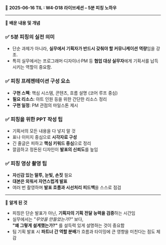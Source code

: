 📆 **2025-06-16 TIL : W4-D18 라이브세션 – 5분 피칭 노하우**

---

📝 **배운 내용 및 개념**

### ✅ 5분 피칭의 실전 의미
- 단순 과제가 아니라, **실무에서 기획자가 반드시 갖춰야 할 커뮤니케이션 역량**임을 강조.
- 특히 실무에서는 프로그래머·디자이너·PM 등 **협업 대상 실무자**에게 기획서를 납득시키는 역할이 중요함.

### ✅ 피칭 프레젠테이션 구성 요소
- **구현 스펙**: 핵심 시스템, 콘텐츠, 흐름 설명 (코어 루프 중심)
- **필요 리소스**: 아트 인원 등을 위한 간단한 리소스 정리
- **구현 일정**: PM 관점의 마일스톤 제시

### ✅ 피칭을 위한 PPT 작성 팁
- 기획서의 모든 내용을 다 넣지 말 것
- 표나 이미지 중심으로 **시각자료 구성**
- 긴 줄글은 피하고 **핵심 키워드 중심**으로 정리
- 깔끔하고 정돈된 디자인이 **발표의 신뢰도**를 높임

### ✅ 피칭 영상 촬영 팁
- **자신감 있는 말투, 눈빛, 손짓** 필요
- **대본은 외워서 자연스럽게 발표**
- 여러 번 촬영하며 **발표 흐름과 시선처리 피드백**을 스스로 점검

---

🧠 **알게 된 것**
- 피칭은 단순 발표가 아닌, **기획자의 기획 전달 능력을 검증**하는 시간임
- 실무에서는 _"무엇을 만들었는가?"_ 보다,  
  **"왜 그렇게 설계했는가?"** 를 설득력 있게 설명하는 것이 중요함
- 팀 기획 발표 시 **파트너 간 역할 분배**가 흐름과 타이밍에 큰 영향을 미친다는 점도 체감
